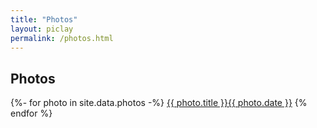 ```yaml
---
title: "Photos"
layout: piclay
permalink: /photos.html
---
```


## Photos

<div class="list-group">
{%- for photo in site.data.photos -%}
<a href="{{ photo.link }}" class="list-group-item list-group-item-action">{{ photo.title }}<span class="badge badge-primary badge-pill">{{ photo.date }}</span></a>
{% endfor %}
</div>
